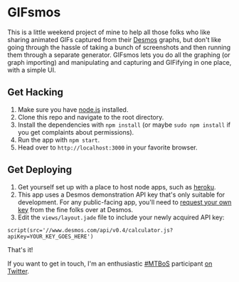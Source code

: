 GIFsmos
=======

This is a little weekend project of mine to help all those folks who like sharing animated GIFs captured from
their [Desmos](https://www.desmos.com/) graphs, but don't like going through the hassle of taking a bunch
of screenshots and then running them through a separate generator.  GIFsmos lets you do all the graphing
(or graph importing) and manipulating and capturing and GIFifying in one place, with a simple UI.

Get Hacking
-----------

1. Make sure you have [node.js](http://nodejs.org/) installed.
2. Clone this repo and navigate to the root directory.
3. Install the dependencies with `npm install` (or maybe `sudo npm install` if you get complaints about permissions).
4. Run the app with `npm start`.
5. Head over to `http://localhost:3000` in your favorite browser.

Get Deploying
-------------

1. Get yourself set up with a place to host node apps, such as [heroku](https://devcenter.heroku.com/articles/getting-started-with-nodejs#introduction).
2. This app uses a Desmos demonstration API key that's only suitable for development. For any public-facing app, you'll need to [request your own key](https://www.desmos.com/api/v0.4/docs/#document-api-keys) from the fine folks over at Desmos.
3. Edit the `views/layout.jade` file to include your newly acquired API key:
```jade
script(src='//www.desmos.com/api/v0.4/calculator.js?apiKey=YOUR_KEY_GOES_HERE')
```

That's it!

If you want to get in touch, I'm an enthusiastic [#MTBoS](https://twitter.com/search?q=%23mtbos&src=typd) participant [on Twitter](https://twitter.com/lustomatical).
